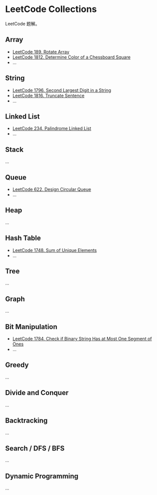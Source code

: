 # LeetCode Collections

LeetCode 题解。

## Array

- [LeetCode 189. Rotate Array](https://leetcode.com/problems/rotate-array/)
- [LeetCode 1812. Determine Color of a Chessboard Square](https://leetcode.com/problems/determine-color-of-a-chessboard-square/)
- ...

## String

- [LeetCode 1796. Second Largest Digit in a String](https://leetcode.com/problems/second-largest-digit-in-a-string/)
- [LeetCode 1816. Truncate Sentence](https://leetcode.com/problems/truncate-sentence/)
- ...

## Linked List

- [LeetCode 234. Palindrome Linked List](https://leetcode.com/problems/palindrome-linked-list/)
- ...

## Stack

...

## Queue

- [LeetCode 622. Design Circular Queue](https://leetcode.com/problems/design-circular-queue/)
- ...

## Heap

...

## Hash Table

- [LeetCode 1748. Sum of Unique Elements](https://leetcode.com/problems/sum-of-unique-elements/)
- ...

## Tree

...

## Graph

...

## Bit Manipulation

- [LeetCode 1784. Check if Binary String Has at Most One Segment of Ones](https://leetcode.com/problems/check-if-binary-string-has-at-most-one-segment-of-ones/)
- ...

## Greedy

...

## Divide and Conquer

...

## Backtracking

...

## Search / DFS / BFS

...

## Dynamic Programming

...

<!-- EOF -->
